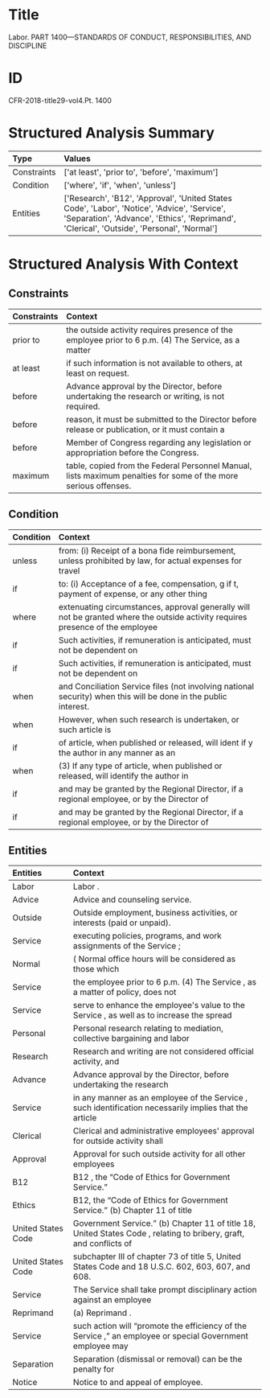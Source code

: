 # Title

 Labor. PART 1400—STANDARDS OF CONDUCT, RESPONSIBILITIES, AND DISCIPLINE


# ID

 CFR-2018-title29-vol4.Pt. 1400


# Structured Analysis Summary

| Type        | Values                                                                                                                                                                                     |
|:------------|:-------------------------------------------------------------------------------------------------------------------------------------------------------------------------------------------|
| Constraints | ['at least', 'prior to', 'before', 'maximum']                                                                                                                                              |
| Condition   | ['where', 'if', 'when', 'unless']                                                                                                                                                          |
| Entities    | ['Research', 'B12', 'Approval', 'United States Code', 'Labor', 'Notice', 'Advice', 'Service', 'Separation', 'Advance', 'Ethics', 'Reprimand', 'Clerical', 'Outside', 'Personal', 'Normal'] |


# Structured Analysis With Context

 


## Constraints

| Constraints   | Context                                                                                                          |
|:--------------|:-----------------------------------------------------------------------------------------------------------------|
| prior to      | the outside activity requires presence of the employee prior to 6 p.m. (4) The Service, as a matter              |
| at least      | if such information is not available to others, at least  on request.                                            |
| before        | Advance approval by the Director,  before  undertaking the research or writing, is not required.                 |
| before        | reason, it must be submitted to the Director before release or publication, or it must contain a                 |
| before        | Member of Congress regarding any legislation or appropriation before  the Congress.                              |
| maximum       | table, copied from the Federal Personnel Manual, lists maximum  penalties for some of the more serious offenses. |


## Condition

| Condition   | Context                                                                                                                        |
|:------------|:-------------------------------------------------------------------------------------------------------------------------------|
| unless      | from: (i) Receipt of a bona fide reimbursement, unless prohibited by law, for actual expenses for travel                       |
| if          | to: (i) Acceptance of a fee, compensation, g if t, payment of expense, or any other thing                                      |
| where       | extenuating circumstances, approval generally will not be granted where the outside activity requires presence of the employee |
| if          | Such activities,  if remuneration is anticipated, must not be dependent on                                                     |
| if          | Such activities,  if remuneration is anticipated, must not be dependent on                                                     |
| when        | and Conciliation Service files (not involving national security) when  this will be done in the public interest.               |
| when        | However,  when such research is undertaken, or such article is                                                                 |
| if          | of article, when published or released, will ident if y the author in any manner as an                                         |
| when        | (3) If any type of article,  when published or released, will identify the author in                                           |
| if          | and may be granted by the Regional Director, if a regional employee, or by the Director of                                     |
| if          | and may be granted by the Regional Director, if a regional employee, or by the Director of                                     |


## Entities

| Entities           | Context                                                                                                                  |
|:-------------------|:-------------------------------------------------------------------------------------------------------------------------|
| Labor              | Labor .                                                                                                                  |
| Advice             | Advice  and counseling service.                                                                                          |
| Outside            | Outside  employment, business activities, or interests (paid or unpaid).                                                 |
| Service            | executing policies, programs, and work assignments of the Service ;                                                      |
| Normal             | ( Normal office hours will be considered as those which                                                                  |
| Service            | the employee prior to 6 p.m. (4) The Service , as a matter of policy, does not                                           |
| Service            | serve to enhance the employee's value to the Service , as well as to increase the spread                                 |
| Personal           | Personal research relating to mediation, collective bargaining and labor                                                 |
| Research           | Research and writing are not considered official activity, and                                                           |
| Advance            | Advance approval by the Director, before undertaking the research                                                        |
| Service            | in any manner as an employee of the Service , such identification necessarily implies that the article                   |
| Clerical           | Clerical and administrative employees' approval for outside activity shall                                               |
| Approval           | Approval for such outside activity for all other employees                                                               |
| B12                | B12 , the &#8220;Code of Ethics for Government Service.&#8221;                                                           |
| Ethics             | B12, the &#8220;Code of  Ethics for Government Service.&#8221; (b) Chapter 11 of title                                   |
| United States Code | Government Service.&#8221; (b) Chapter 11 of title 18, United States Code , relating to bribery, graft, and conflicts of |
| United States Code | subchapter III of chapter 73 of title 5, United States Code  and 18 U.S.C. 602, 603, 607, and 608.                       |
| Service            | The  Service shall take prompt disciplinary action against an employee                                                   |
| Reprimand          | (a)  Reprimand .                                                                                                         |
| Service            | such action will &#8220;promote the efficiency of the Service ,&#8221; an employee or special Government employee may    |
| Separation         | Separation (dismissal or removal) can be the penalty for                                                                 |
| Notice             | Notice  to and appeal of employee.                                                                                       |


